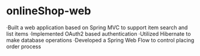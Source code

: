 # onlineShop-web

·Built a web application based on Spring MVC to support item search and list items
·Implemented OAuth2 based authentication 
·Utilized Hibernate to make database operations
·Developed a Spring Web Flow to control placing order process
